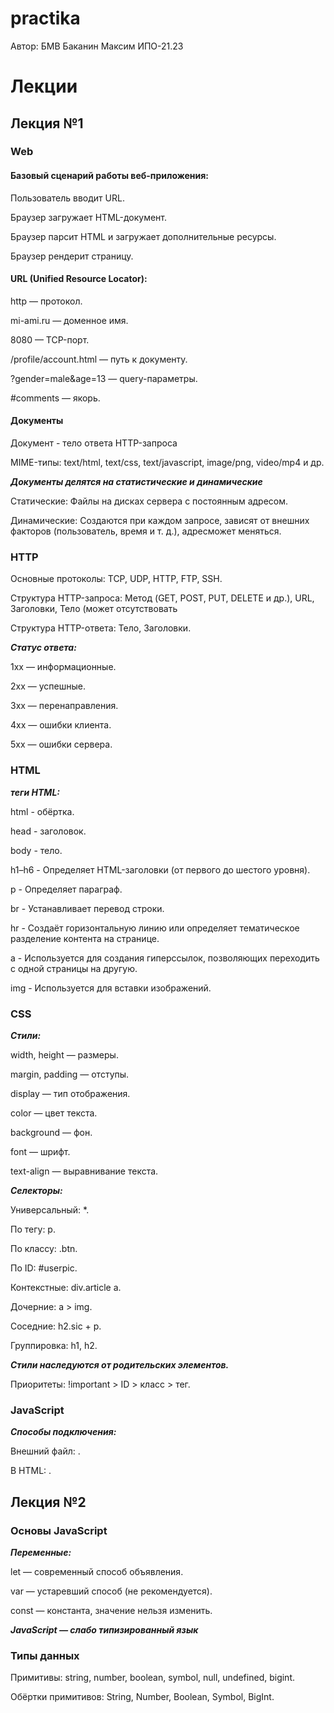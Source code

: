 # practika

Автор: БМВ Баканин Максим ИПО-21.23

# Лекции

## Лекция №1

### Web

#### Базовый сценарий работы веб-приложения:

Пользователь вводит URL.

Браузер загружает HTML-документ.

Браузер парсит HTML и загружает дополнительные ресурсы.

Браузер рендерит страницу.


#### URL (Unified Resource Locator):

http — протокол.

mi-ami.ru — доменное имя.

8080 — TCP-порт.

/profile/account.html — путь к документу.

?gender=male&age=13 — query-параметры.

#comments — якорь.

#### Документы

Документ - тело ответа HTTP-запроса

MIME-типы: text/html, text/css, text/javascript, image/png, video/mp4 и др.

***Документы делятся на статистические и динамические***

Статические: Файлы на дисках сервера с постоянным адресом.

Динамические: Создаются при каждом запросе, зависят от внешних факторов (пользователь, время и т. д.), адресможет меняться.

### HTTP

Основные протоколы: TCP, UDP, HTTP, FTP, SSH.

Структура HTTP-запроса: Метод (GET, POST, PUT, DELETE и др.), URL, Заголовки, Тело (может отсутствовать

Структура HTTP-ответа: Тело, Заголовки.

***Статус ответа:***

1xx — информационные.

2xx — успешные.

3xx — перенаправления.

4xx — ошибки клиента.

5xx — ошибки сервера.

### HTML

***теги HTML:***

html - обёртка.

head - заголовок.

body - тело.

h1–h6 - Определяет HTML-заголовки (от первого до шестого уровня).

p - Определяет параграф.

br - Устанавливает перевод строки.

hr - Создаёт горизонтальную линию или определяет тематическое разделение контента на странице.

a - Используется для создания гиперссылок, позволяющих переходить с одной страницы на другую.

img - Используется для вставки изображений.

### CSS

***Стили:***

width, height — размеры.

margin, padding — отступы.

display — тип отображения.

color — цвет текста.

background — фон.

font — шрифт.

text-align — выравнивание текста.

***Селекторы:***

Универсальный: *.

По тегу: p.

По классу: .btn.

По ID: #userpic.

Контекстные: div.article a.

Дочерние: a > img.

Соседние: h2.sic + p.

Группировка: h1, h2.

***Стили наследуются от родительских элементов.***

Приоритеты: !important > ID > класс > тег.

### JavaScript

***Способы подключения:***

Внешний файл: <script src="./jquery.js"></script>.

В HTML: <script>...</script>.

## Лекция №2       

### Основы JavaScript

***Переменные:***

let — современный способ объявления.

var — устаревший способ (не рекомендуется).

const — константа, значение нельзя изменить.

***JavaScript — слабо типизированный язык***

### Типы данных

Примитивы: string, number, boolean, symbol, null, undefined, bigint.

Обёртки примитивов: String, Number, Boolean, Symbol, BigInt.




